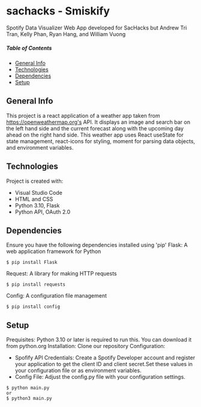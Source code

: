 # sachacks - Smiskify
Spotify Data Visualizer Web App developed for SacHacks but Andrew Tri Tran, Kelly Phan, Ryan Hang, and William Vuong

##### Table of Contents  
* [General Info](#general-info)  
* [Technologies](#technologies)
* [Dependencies](#dependencies) 
* [Setup](#setup)
   
## General Info
This project is a react application of a weather app taken from https://openweathermap.org's API. It displays an image and search bar on the left hand side and the current forecast along with the upcoming day ahead on the right hand side. This weather app uses React useState for state management, react-icons for styling, moment for parsing data objects, and environment variables.

## Technologies
Project is created with:
- Visual Studio Code
- HTML and CSS
- Python 3.10, Flask
- Python API, OAuth 2.0
  
## Dependencies
Ensure you have the following dependencies installed using 'pip'
Flask: A web application framework for Python
```
$ pip install Flask
```
Request: A library for making HTTP requests
```
$ pip install requests
```
Config: A configuration file management
```
$ pip install config
```

## Setup 
Prequisites: Python 3.10 or later is required to run this. You can download it from python.org
Installation: Clone our repository
Configuration:
- Spofify API Credentials: Create a Spotify Developer account and register your application to get the client ID and client secret.Set these values in your configuration file or as environment variables.
- Config File: Adjust the config.py file with your configuration settings.

```
$ python main.py
or
$ python3 main.py
```

